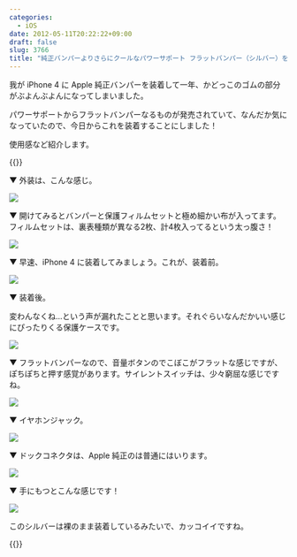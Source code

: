 ```yaml
---
categories:
  - iOS
date: 2012-05-11T20:22:22+09:00
draft: false
slug: 3766
title: "純正バンパーよりさらにクールなパワーサポート フラットバンパー（シルバー）を装着した！"
---
```


我が iPhone 4 に Apple 純正バンパーを装着して一年、かどっこのゴムの部分がぶよんぶよんになってしまいました。

パワーサポートからフラットバンパーなるものが発売されていて、なんだか気になっていたので、今日からこれを装着することにしました！

使用感など紹介します。

{{<amazon id="B007VIMZZ2" title="パワーサポート フラットバンパーセット for iPhone4S/4(シルバー)PHC-65" src="http://ecx.images-amazon.com/images/I/415oygn00UL._SL160_.jpg">}}

▼ 外装は、こんな感じ。

![](/images/2012/05/3766_1.jpg)

▼ 開けてみるとバンパーと保護フィルムセットと極め細かい布が入ってます。フィルムセットは、裏表種類が異なる2枚、計4枚入ってるという太っ腹さ！

![](/images/2012/05/3766_2.jpg)

▼ 早速、iPhone 4 に装着してみましょう。これが、装着前。

![](/images/2012/05/3766_3.jpg)

▼ 装着後。

変わんなくね...という声が漏れたことと思います。それぐらいなんだかいい感じにぴったりくる保護ケースです。

![](/images/2012/05/3766_4.jpg)

▼ フラットバンパーなので、音量ボタンのでこぼこがフラットな感じですが、ぽちぽちと押す感覚があります。サイレントスイッチは、少々窮屈な感じですね。

![](/images/2012/05/3766_5.jpg)

▼ イヤホンジャック。

![](/images/2012/05/3766_6.jpg)

▼ ドックコネクタは、Apple 純正のは普通にはいります。

![](/images/2012/05/3766_7.jpg)

▼ 手にもつとこんな感じです！

![](/images/2012/05/3766_8.jpg)

このシルバーは裸のまま装着しているみたいで、カッコイイですね。

{{<amazon id="B007VIMZZ2" title="パワーサポート フラットバンパーセット for iPhone4S/4(シルバー)PHC-65" src="http://ecx.images-amazon.com/images/I/415oygn00UL._SL160_.jpg">}}
